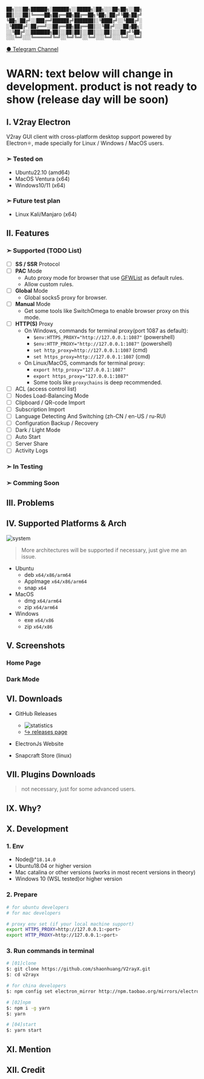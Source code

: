 ```txt
██╗░░░██╗██████╗░██████╗░░█████╗░██╗░░░██╗██╗░░██╗
██║░░░██║╚════██╗██╔══██╗██╔══██╗╚██╗░██╔╝╚██╗██╔╝
╚██╗░██╔╝░░███╔═╝██████╔╝███████║░╚████╔╝░░╚███╔╝░
░╚████╔╝░██╔══╝░░██╔══██╗██╔══██║░░╚██╔╝░░░██╔██╗░
░░╚██╔╝░░███████╗██║░░██║██║░░██║░░░██║░░░██╔╝╚██╗
░░░╚═╝░░░╚══════╝╚═╝░░╚═╝╚═╝░░╚═╝░░░╚═╝░░░╚═╝░░╚═╝
```

[● Telegram Channel](https://t.me/V2rayX_electron)

# WARN: text below will change in development. product is not ready to show (release day will be soon)

## I. V2ray Electron

V2ray GUI client with cross-platform desktop support powered by Electron⚛️, made specially for Linux / Windows / MacOS users.

### ➣ Tested on

- Ubuntu22.10 (amd64)
- MacOS Ventura (x64)
- Windows10/11 (x64)

### ➣ Future test plan

- Linux Kali/Manjaro (x64)

## II. Features

### ➣ Supported (TODO List)

- [ ] **SS / SSR** Protocol
- [ ] **PAC** Mode
  - Auto proxy mode for browser that use [GFWList](https://raw.githubusercontent.com/gfwlist/gfwlist/master/gfwlist.txt) as default rules.
  - Allow custom rules.
- [ ] **Global** Mode
  - Global socks5 proxy for browser.
- [ ] **Manual** Mode
  - Get some tools like SwitchOmega to enable browser proxy on this mode.
- [ ] **HTTP(S)** Proxy
  - On Windows, commands for terminal proxy(port 1087 as default):
    - `$env:HTTPS_PROXY="http://127.0.0.1:1087"` (powershell)
    - `$env:HTTP_PROXY="http://127.0.0.1:1087"` (powershell)
    - `set http_proxy=http://127.0.0.1:1087` (cmd)
    - `set https_proxy=http://127.0.0.1:1087` (cmd)
  - On Linux/MacOS, commands for terminal proxy:
    - `export http_proxy="127.0.0.1:1087"`
    - `export https_proxy="127.0.0.1:1087"`
    - Some tools like `proxychains` is deep recommended.
- [ ] ACL (access control list)
- [ ] Nodes Load-Balancing Mode
- [ ] Clipboard / QR-code Import
- [ ] Subscription Import
- [ ] Language Detecting And Switching (zh-CN / en-US / ru-RU)
- [ ] Configuration Backup / Recovery
- [ ] Dark / Light Mode
- [ ] Auto Start
- [ ] Server Share
- [ ] Activity Logs

### ➣ In Testing

### ➣ Comming Soon

## III. Problems

## IV. Supported Platforms & Arch

![system](https://img.shields.io/badge/system-win%20%7C%20mac%20%7C%20linux-green)

> More architectures will be supported if necessary, just give me an issue.

- Ubuntu
  - deb `x64/x86/arm64`
  - AppImage `x64/x86/arm64`
  - snap `x64`
- MacOS
  - dmg `x64/arm64`
  - zip `x64/arm64`
- Windows
  - exe `x64/x86`
  - zip `x64/x86`

## V. Screenshots

### Home Page

### Dark Mode

## VI. Downloads

- GitHub Releases

  - ![statistics](https://img.shields.io/github/downloads/shaonhuang/V2rayX/total?style=plastic)
  - [↪ releases page](https://github.com/shaonhuang/V2rayX/releases/latest)

- ElectronJs Website

- Snapcraft Store (linux)

## VII. Plugins Downloads

> not necessary, just for some advanced users.

## IX. Why?

## X. Development

### 1. Env

- Node@^`18.14.0`
- Ubuntu18.04 or higher version
- Mac catalina or other versions (works in most recent versions in theory)
- Windows 10 (WSL tested)or higher version

### 2. Prepare

```bash
# for ubuntu developers
# for mac developers

# proxy env set (if your local machine support)
export HTTPS_PROXY=http://127.0.0.1:<port>
export HTTP_PROXY=http://127.0.0.1:<port>
```

### 3. Run commands in terminal

```bash
# [01]clone
$: git clone https://github.com/shaonhuang/V2rayX.git
$: cd v2rayx

# for china developers
$: npm config set electron_mirror http://npm.taobao.org/mirrors/electron/

# [02]npm
$: npm i -g yarn
$: yarn

# [04]start
$: yarn start
```

## XI. Mention

## XII. Credit
